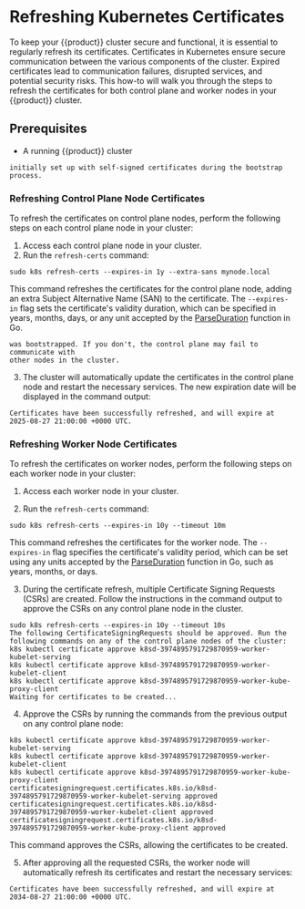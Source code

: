 # Refreshing Kubernetes Certificates

To keep your {{product}} cluster secure and functional, it is essential
to regularly refresh its certificates. Certificates in Kubernetes ensure
secure communication between the various components of the cluster. Expired
certificates lead to communication failures, disrupted services, and potential 
security risks. This how-to will walk you through
the steps to refresh the certificates for both control plane and worker
nodes in your {{product}} cluster.

## Prerequisites

- A running {{product}} cluster

```{note} To refresh the certificates in your cluster, make sure it was
initially set up with self-signed certificates during the bootstrap process.
```

### Refreshing Control Plane Node Certificates

To refresh the certificates on control plane nodes, perform the following steps
on each control plane node in your cluster:

1. Access each control plane node in your cluster.
2. Run the `refresh-certs` command:

```
sudo k8s refresh-certs --expires-in 1y --extra-sans mynode.local
```

This command refreshes the certificates for the control plane node, adding an
extra Subject Alternative Name (SAN) to the certificate. The `--expires-in`
flag sets the certificate's validity duration, which can be specified in years,
months, days, or any unit accepted by the [ParseDuration][] function in Go.

```{note} Ensure that you provide the same SANs that were used when the cluster
was bootstrapped. If you don't, the control plane may fail to communicate with
other nodes in the cluster.
```

3. The cluster will automatically update the certificates in the control plane
node and restart the necessary services. The new expiration date will be
displayed in the command output:

```
Certificates have been successfully refreshed, and will expire at 2025-08-27 21:00:00 +0000 UTC.
```

### Refreshing Worker Node Certificates

To refresh the certificates on worker nodes, perform the following steps on
each worker node in your cluster:

1. Access each worker node in your cluster.

2. Run the `refresh-certs` command:

```
sudo k8s refresh-certs --expires-in 10y --timeout 10m
```

This command refreshes the certificates for the worker node. The `--expires-in`
flag specifies the certificate's validity period, which can be set using any units 
accepted by the [ParseDuration][] function in Go, such as years, months, or days.

3. During the certificate refresh, multiple Certificate Signing Requests (CSRs) are
created. Follow the instructions in the command output to approve the CSRs on any
control plane node in the cluster.

```
sudo k8s refresh-certs --expires-in 10y --timeout 10s
The following CertificateSigningRequests should be approved. Run the following commands on any of the control plane nodes of the cluster:
k8s kubectl certificate approve k8sd-3974895791729870959-worker-kubelet-serving
k8s kubectl certificate approve k8sd-3974895791729870959-worker-kubelet-client
k8s kubectl certificate approve k8sd-3974895791729870959-worker-kube-proxy-client
Waiting for certificates to be created...
```

4. Approve the CSRs by running the commands from the previous output on any control plane node:

```
k8s kubectl certificate approve k8sd-3974895791729870959-worker-kubelet-serving
k8s kubectl certificate approve k8sd-3974895791729870959-worker-kubelet-client
k8s kubectl certificate approve k8sd-3974895791729870959-worker-kube-proxy-client
certificatesigningrequest.certificates.k8s.io/k8sd-3974895791729870959-worker-kubelet-serving approved
certificatesigningrequest.certificates.k8s.io/k8sd-3974895791729870959-worker-kubelet-client approved
certificatesigningrequest.certificates.k8s.io/k8sd-3974895791729870959-worker-kube-proxy-client approved
```

This command approves the CSRs, allowing the certificates to be created.

5. After approving all the requested CSRs, the worker node will automatically
refresh its certificates and restart the necessary services:

```
Certificates have been successfully refreshed, and will expire at 2034-08-27 21:00:00 +0000 UTC.
```

<!-- Links -->

[ParseDuration]: https://pkg.go.dev/time#ParseDuration
